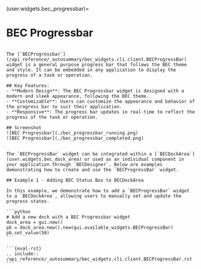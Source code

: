 (user.widgets.bec_progressbar)=
# BEC Progressbar

```{tab} Overview

The [`BECProgressbar`](/api_reference/_autosummary/bec_widgets.cli.client.BECProgressBar) widget is a general purpose progress bar that follows the BEC theme and style. It can be embedded in any application to display the progress of a task or operation. 

## Key Features:
- **Modern Design**: The BEC Progressbar widget is designed with a modern and sleek appearance, following the BEC theme.
- **Customizable**: Users can customize the appearance and behavior of the progress bar to suit their application.
- **Responsive**: The progress bar updates in real-time to reflect the progress of the task or operation.

## Screenshot
![BEC Progressbar](./bec_progressbar_running.png)
![BEC Progressbar](./bec_progressbar_completed.png)

```

````{tab} Examples

The `BECProgressBar` widget can be integrated within a [`BECDockArea`](user.widgets.bec_dock_area) or used as an individual component in your application through `BECDesigner`. Below are examples demonstrating how to create and use the `BECProgressBar` widget.

## Example 1 - Adding BEC Status Box to BECDockArea

In this example, we demonstrate how to add a `BECProgressBar` widget to a `BECDockArea`, allowing users to manually set and update the progress states.

```python
# Add a new dock with a BEC Progressbar widget
dock_area = gui.new()
pb = dock_area.new().new(gui.available_widgets.BECProgressBar)
pb.set_value(50)
```

````

````{tab} API
```{eval-rst} 
.. include:: /api_reference/_autosummary/bec_widgets.cli.client.BECProgressBar.rst
```
````
